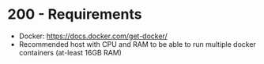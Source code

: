 # 200 - Requirements

- Docker: https://docs.docker.com/get-docker/
- Recommended host with CPU and RAM to be able to run multiple docker containers (at-least 16GB RAM)
